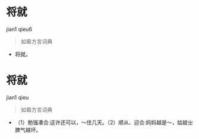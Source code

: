 # 将就
jian1 qieu6
> 如皋方言词典
- 将就。

# 将就
jian1 qieu
> 如皋方言词典
- （1）勉强凑合:这许还可以，～住几天。（2）顺从、迎合:妈妈越是～，姑娘㞢脾气越坏。
